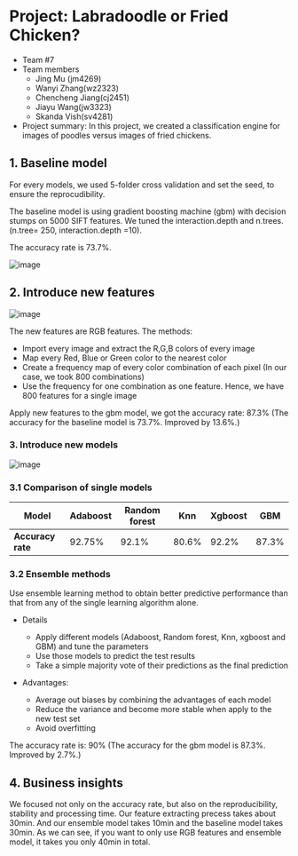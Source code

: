 # Project: Labradoodle or Fried Chicken? 
+ Team #7
+ Team members
	+ Jing Mu (jm4269)
	+ Wanyi Zhang(wz2323)
	+ Chencheng Jiang(cj2451)
	+ Jiayu Wang(jw3323)
	+ Skanda Vish(sv4281)
+ Project summary: In this project, we created a classification engine for images of poodles versus images of fried chickens. 

## 1. Baseline model

For every models, we used 5-folder cross validation and set the seed, to ensure the reprocudibility.

The baseline model is using gradient boosting machine (gbm) with decision stumps on 5000 SIFT features. We tuned the interaction.depth and n.trees. (n.tree= 250, interaction.depth =10).

The accuracy rate is 73.7%. 

![image](https://github.com/TZstatsADS/Fall2016-proj3-grp7/blob/master/figs/Pre%2001.png)


## 2. Introduce new features

![image](https://github.com/TZstatsADS/Fall2016-proj3-grp7/blob/master/figs/Pre%2002.png)

The new features are RGB features. 
The methods:
  + Import every image and extract the R,G,B colors of every image
  + Map every Red, Blue or Green color to the nearest color
  + Create a frequency map of every color combination of each pixel (In our case, we took 800 combinations)
  + Use the frequency for one combination as one feature. Hence, we have 800 features for a single image

Apply new features to the gbm model, we got the accuracy rate: 87.3% (The accuracy for the baseline model is 73.7%. Improved by 13.6%.)


### 3. Introduce new models
![image](https://github.com/TZstatsADS/Fall2016-proj3-grp7/blob/master/figs/Pre%2003.png)

### 3.1 Comparison of single models

Model | Adaboost  | Random forest | Knn | Xgboost |GBM
------|----------|--------------| -------------| -----------| ---
**Accuracy rate** | 92.75%  | 92.1% |  80.6% |  92.2% | 87.3% 

### 3.2 Ensemble methods
Use ensemble learning method to obtain better predictive performance than that from any of the single learning algorithm alone. 

+ Details
	+ Apply different models (Adaboost, Random forest, Knn, xgboost and GBM) and tune the parameters
	+ Use those models to predict the test results
	+ Take a simple majority vote of their predictions as the final prediction

+ Advantages:
  + Average out biases by combining the advantages of each model
  + Reduce the variance and become more stable when apply to the new test set
  + Avoid overfitting

The accuracy rate is: 90% (The accuracy for the gbm model is 87.3%. Improved by 2.7%.)

## 4. Business insights

We focused not only on the accuracy rate, but also on the reproducibility, stability and processing time. Our feature extracting precess takes about 30min. And our ensemble model takes 10min and the baseline model takes 30min. As we can see, if you want to only use RGB features and ensemble model, it takes you only 40min in total.
